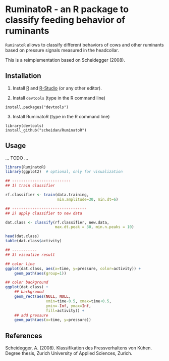 # RuminatoR - an R package to classify feeding behavior of ruminants

`RuminatoR` allows to classify different behaviors of cows and other
ruminants based on pressure signals measured in the headcollar.

This is a reimplementation based on Scheidegger (2008).


## Installation

1. Install [R](https://cloud.r-project.org/) and [R-Studio](https://www.rstudio.com/products/RStudio/) (or any other editor).

2. Install `devtools` (type in the R command line)
```
install.packages("devtools")
```

3. Install RuminatoR (type in the R command line)
```
library(devtools)
install_github("scheidan/RuminatoR")
```

## Usage

... TODO ...

```R
library(RuminatoR)
library(ggplot2)  # optional, only for visualization

## --------------------------
## 1) train classifier

rf.classifier <- train(data.training,
                       min.amplitude=30, min.dt=6)

## ---------------------------------
## 2) apply classifier to new data

dat.class <- classify(rf.classifier, new.data,
                      max.dt.peak = 30, min.n.peaks = 10)

head(dat.class)
table(dat.class$activity)

## -----------
## 3) visualize result

## color line
ggplot(dat.class, aes(x=time, y=pressure, color=activity)) +
    geom_path(aes(group=1))

## color background
ggplot(dat.class) +
    ## background
    geom_rect(aes(NULL, NULL,
                  xmin=time-0.5, xmax=time+0.5,
                  ymin=-Inf, ymax=Inf,
                  fill=activity)) +
    ## add pressure
    geom_path(aes(x=time, y=pressure))
```

## References

Scheidegger, A. (2008). Klassifikation des Fressverhaltens von Kühen. Degree thesis, Zurich University of Applied Sciences, Zurich.

